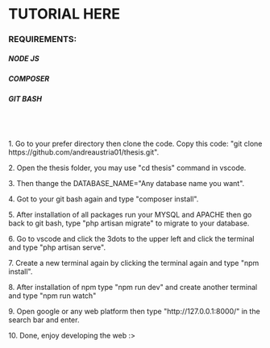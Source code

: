 <h1>TUTORIAL HERE</h1>

<h3>
    REQUIREMENTS:
    <h5>
        NODE JS
    </h5>
    <h5>
        COMPOSER
    </h5>
    <h5>
        GIT BASH
    </h5>
</h3>

<br>
<br>

<p>
    1. Go to your prefer directory then clone the code.
    Copy this code: "git clone https://github.com/andreaustria01/thesis.git".
</p>

<p>
    2. Open the thesis folder, you may use "cd thesis" command in vscode.
</p>

<p>
    3. Then thange the DATABASE_NAME="Any database name you want".
</p>

<p>
    4. Got to your git bash again and type "composer install".
</p>

<p>
    5. After installation of all packages run your MYSQL and APACHE then go back to git bash, type "php artisan migrate" to migrate to your database.
</p>

<p>
    6. Go to vscode and click the 3dots to the upper left and click the terminal and type "php artisan serve".
</p>

<p>
    7. Create a new terminal again by clicking the terminal again and type "npm install".
</p>

<p>
    8. After installation of npm type "npm run dev" and create another terminal and type "npm run watch"
</p>

<p>
    9. Open google or any web platform then type "http://127.0.0.1:8000/" in the search bar and enter.
</p>

<p>
    10. Done, enjoy developing the web :>
</p>

